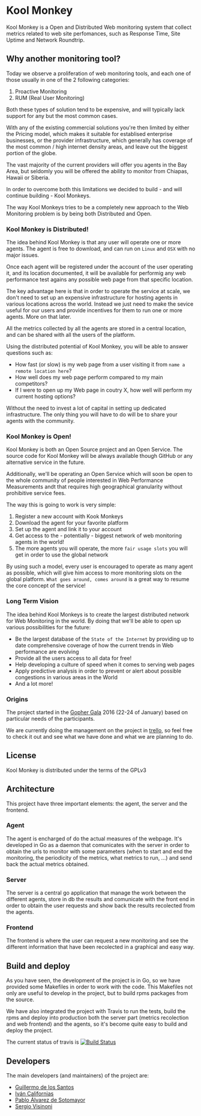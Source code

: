 # Kool Monkey

Kool Monkey is a Open and Distributed Web monitoring system that collect metrics
related to web site perfomances, such as Response Time, Site Uptime and Network Roundtrip.

## Why another monitoring tool?

Today we observe a proliferation of web monitoring tools, and each
one of those usually in one of the 2 following categories:

1. Proactive Monitoring
2. RUM (Real User Monitoring)

Both these types of solution tend to be expensive, and will typically lack
support for any but the most common cases.

With any of the existing commercial solutions you're then limited by
either the Pricing model, which makes it suitable for establised enterprise businesses,
or the provider infrastructure, which generally has coverage of the most common / high internet density
areas, and leave out the biggest portion of the globe.

The vast majority of the current providers will offer you agents in the Bay Area, but seldomly
you will be offered the ability to monitor from Chiapas, Hawaii or Siberia.

In order to overcome both this limitations we decided to build - and will continue
building - Kool Monkeys.

The way Kool Monkeys tries to be a completely new approach to the Web
Monitoring problem is by being both Distributed and Open.

### Kool Monkey is Distributed!

The idea behind Kool Monkey is that any user will operate one or more agents.
The agent is free to download, and can run on `Linux` and `OSX` with no major
issues.

Once each agent will be registered under the account of the user operating it,
and its location documented, it will be available for performig any web performance
test agains any possible web page from that specific location.

The key advantage here is that in order to operate the service at scale,
we don't need to set up an expensive infrastructure for hosting agents
in various locations across the world.
Instead we just need to make the sevice useful for our users and
provide incentives for them to run one or more agents.
More on that later.

All the metrics collected by all the agents are stored in a central location,
and can be shared with all the users of the platform.

Using the distributed potential of Kool Monkey, you will be able to answer questions such as:

* How fast (or slow) is my web page from a user visiting it from `name a remote location here`?
* How well does my web page perform compared to my main competitors?
* If I were to open up my Web page in coutry X, how well will perform my current hosting options?

Without the need to invest a lot of capital in setting up dedicated infrastructure. The only thing
you will have to do will be to share your agents with the community.

### Kool Monkey is Open!

Kool Monkey is both an Open Source project and an Open Service.
The source code for Kool Monkey will be always available though GitHub or
any alternative service in the future.

Additionally, we'll be operating an Open Service which will soon be open to the whole community
of people interested in Web Performance Measurements andt that requires high geographical
granularity without prohibitive service fees.

The way this is going to work is very simple:

1. Register a new account with Kook Monkeys
2. Download the agent for your favorite platform
3. Set up the agent and link it to your account
4. Get access to the - potentially - biggest network of web monitoring agents in the world!
5. The more agents you will operate, the more `fair usage slots` you will get in order to use the global network

By using such a model, every user is encouraged to operate as many agent as possible, which will give him
access to more monitoring slots on the global platform. `What goes around, comes around` is a great way to
resume the core concept of the service!

### Long Term Vision

The idea behind Kool Monkeys is to create the largest distributed network for Web Monitoring in the world.
By doing that we'll be able to open up various possibilities for the future:

* Be the largest database of the `State of the Internet` by providing up to date comprehensive coverage of
  how the current trends in Web performance are evolving
* Provide all the users access to all data for free!
* Help developing a culture of speed when it comes to serving web pages
* Apply predictive analysis in order to prevent or alert about possible congestions in various areas in the World
* And a lot more!

### Origins

The project started in the [Gopher Gala](http://www.gophergala.com/)
2016 (22-24 of January) based on particular needs of the participants.

We are currently doing the management on the project in
[trello](https://trello.com/b/zNxSafya), so feel free to check it out
and see what we have done and what we are planning to do.

## License

Kool Monkey is distributed under the terms of the GPLv3

## Architecture

This project have three important elements: the agent, the server and
the frontend.

### Agent

The agent is encharged of do the actual measures of the webpage. It's
developed in Go as a daemon that comunicates with the server in order
to obtain the urls to monitor with some parameters (when to start and
end the monitoring, the periodicity of the metrics, what metrics to
run, ...) and send back the actual metrics obtained.

### Server

The server is a central go application that manage the work between
the different agents, store in db the results and comunicate with the
front end in order to obtain the user requests and show back the
results recolected from the agents.

### Frontend

The frontend is where the user can request a new monitoring and see
the different information that have been recolected in a graphical and
easy way.

## Build and deploy

As you have seen, the development of the project is in Go, so we have
provided some Makefiles in order to work with the code. This Makefiles
not only are useful to develop in the project, but to build rpms
packages from the source.

We have also integrated the project with Travis to run the tests,
build the rpms and deploy into production both the server part
(metrics recolection and web frontend) and the agents, so it's become
quite easy to build and deploy the project.

The current status of travis is [![Build Status](https://travis-ci.org/gophergala2016/kool_monkey.svg?branch=master)](https://travis-ci.org/gophergala2016/kool_monkey) 

## Developers

The main developers (and maintainers) of the project are:

* [Guillermo de los Santos](https://github.com/MemoDLSG)
* [Iván Californias](https://github.com/ivan-californias)
* [Pablo Álvarez de Sotomayor](https://github.com/i02sopop)
* [Sergio Visinoni](https://github.com/piffio)

